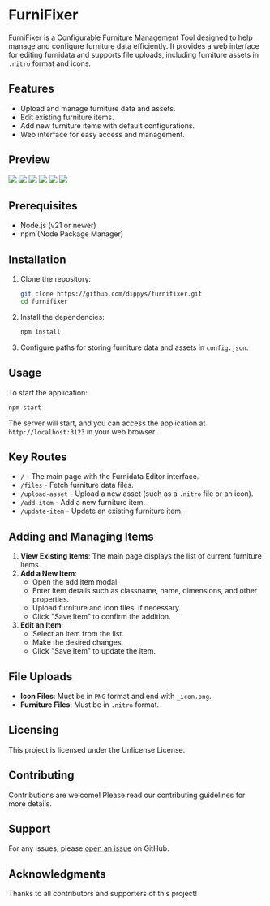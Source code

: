 
# FurniFixer

FurniFixer is a Configurable Furniture Management Tool designed to help manage and configure furniture data efficiently. It provides a web interface for editing furnidata and supports file uploads, including furniture assets in `.nitro` format and icons.

## Features

- Upload and manage furniture data and assets.
- Edit existing furniture items.
- Add new furniture items with default configurations.
- Web interface for easy access and management.

## Preview
<img src="https://i.imgur.com/91ngvuA.png">
<img src="https://i.imgur.com/iMu5x9M.png">
<img src="https://i.imgur.com/qxjjQkF.png">
<img src="https://i.imgur.com/EonuwnO.png">
<img src="https://i.imgur.com/UEn1F65.png">
<img src="https://i.imgur.com/b0RrzPC.png">

## Prerequisites

- Node.js (v21 or newer)
- npm (Node Package Manager)

## Installation

1. Clone the repository:

   ```bash
   git clone https://github.com/dippys/furnifixer.git
   cd furnifixer
   ```

2. Install the dependencies:

   ```bash
   npm install
   ```

3. Configure paths for storing furniture data and assets in `config.json`.

## Usage

To start the application:

```bash
npm start
```

The server will start, and you can access the application at `http://localhost:3123` in your web browser.

## Key Routes

- `/` - The main page with the Furnidata Editor interface.
- `/files` - Fetch furniture data files.
- `/upload-asset` - Upload a new asset (such as a `.nitro` file or an icon).
- `/add-item` - Add a new furniture item.
- `/update-item` - Update an existing furniture item.

## Adding and Managing Items

1. **View Existing Items**: The main page displays the list of current furniture items.
2. **Add a New Item**:
    - Open the add item modal.
    - Enter item details such as classname, name, dimensions, and other properties.
    - Upload furniture and icon files, if necessary.
    - Click "Save Item" to confirm the addition.
3. **Edit an Item**:
    - Select an item from the list.
    - Make the desired changes.
    - Click "Save Item" to update the item.

## File Uploads

- **Icon Files**: Must be in `PNG` format and end with `_icon.png`.
- **Furniture Files**: Must be in `.nitro` format.

## Licensing

This project is licensed under the Unlicense License.

## Contributing

Contributions are welcome! Please read our contributing guidelines for more details.

## Support

For any issues, please [open an issue](https://github.com/dippys/furnifixer/issues) on GitHub.

## Acknowledgments

Thanks to all contributors and supporters of this project!
